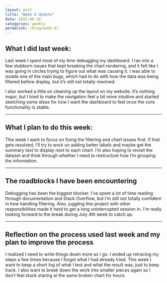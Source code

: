```yaml
---
layout: post
title: "Week 6 Update"
date: 2025-06-26
categories: weekly
permalink: /blog/week-6/
---
```

## What I did last week:
Last week I spent most of my time debugging my dashboard. I ran into a few stubborn issues that kept breaking the chart rendering, and it felt like I was going in circles trying to figure out what was causing it. I was able to isolate one of the main bugs, which had to do with how the data was being filtered before display, but it’s still not totally resolved.

I also worked a little on cleaning up the layout on my website. It’s nothing major, but I tried to make the navigation feel a bit more intuitive and started sketching some ideas for how I want the dashboard to feel once the core functionality is stable.

---

## What I plan to do this week:
This week I want to focus on fixing the filtering and chart issues first. If that gets resolved, I’ll try to work on adding better labels and maybe get the summary text to display next to each chart. I’m also hoping to revisit the dataset and think through whether I need to restructure how I’m grouping the information.

---

## The roadblocks I have been encountering

Debugging has been the biggest blocker. I’ve spent a lot of time reading through documentation and Stack Overflow, but I’m still not totally confident in how  handling filtering. Also, juggling this project with other responsibilities made it hard to get a long uninterrupted session in. I'm really looking forward to the break during July 4th week to catch up. 

---

## Reflection on the process used last week and my plan to improve the process

I realized I need to write things down more as I go. I ended up retracing my steps a few times because I forgot what I had already tried. This week I want to keep a short log of what I test and what the result was, just to keep track. I also want to break down the work into smaller pieces again so I don’t feel stuck staring at the same broken chart for hours.
